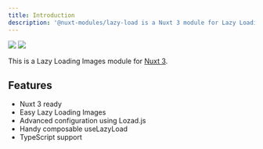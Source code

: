 ```yaml
---
title: Introduction
description: '@nuxt-modules/lazy-load is a Nuxt 3 module for Lazy Loading Images'
---
```


<img src="/preview.png" class="dark-img" />
<img src="/preview-dark.png" class="light-img" />

This is a Lazy Loading Images module for [Nuxt 3](https://v3.nuxtjs.org).

## Features

- Nuxt 3 ready
- Easy Lazy Loading Images
- Advanced configuration using Lozad.js
- Handy composable useLazyLoad
- TypeScript support
